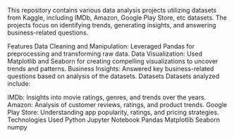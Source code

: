 
This repository contains various data analysis projects utilizing datasets from Kaggle, including IMDb, Amazon, Google Play Store, etc datasets. The projects focus on identifying trends, generating insights, and answering business-related questions.

Features
Data Cleaning and Manipulation: Leveraged Pandas for preprocessing and transforming raw data.
Data Visualization: Used Matplotlib and Seaborn for creating compelling visualizations to uncover trends and patterns.
Business Insights: Answered key business-related questions based on analysis of the datasets.
Datasets
Datasets analyzed include:

IMDb: Insights into movie ratings, genres, and trends over the years.
Amazon: Analysis of customer reviews, ratings, and product trends.
Google Play Store: Understanding app popularity, ratings, and pricing strategies.
Technologies Used
Python
Jupyter Notebook
Pandas
Matplotlib
Seaborn
numpy
